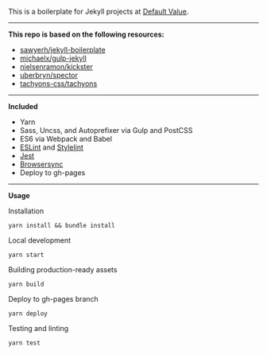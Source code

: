 This is a boilerplate for Jekyll projects at [Default Value](https://defaultvalue.info).

---

**This repo is based on the following resources:**
- [sawyerh/jekyll-boilerplate](https://github.com/sawyerh/jekyll-boilerplate)
- [michaelx/gulp-jekyll](https://github.com/michaelx/gulp-jekyll)
- [nielsenramon/kickster](https://github.com/nielsenramon/kickster)
- [uberbryn/spector](https://github.com/uberbryn/spector)
- [tachyons-css/tachyons](https://github.com/tachyons-css/tachyons)

----

**Included**
- Yarn
- Sass, Uncss, and Autoprefixer via Gulp and PostCSS
- ES6 via Webpack and Babel
- [ESLint](http://eslint.org/) and [Stylelint](https://stylelint.io/)
- [Jest](http://facebook.github.io/jest/)
- [Browsersync](https://www.browsersync.io)
- Deploy to gh-pages

----

**Usage**

Installation
```
yarn install && bundle install
```

Local development
```
yarn start
```

Building production-ready assets
```
yarn build
```

Deploy to gh-pages branch
```
yarn deploy
```
Testing and linting
```
yarn test
```
